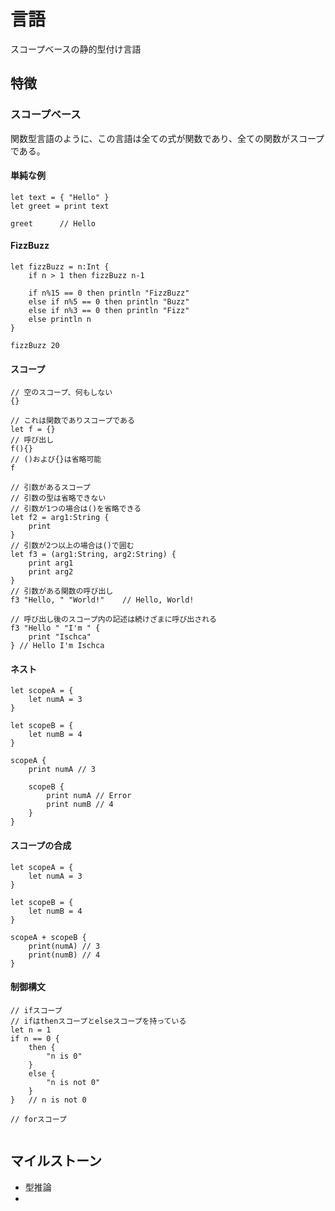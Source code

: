 # 言語
スコープベースの静的型付け言語
## 特徴
### スコープベース
関数型言語のように、この言語は全ての式が関数であり、全ての関数がスコープである。
#### 単純な例
```
let text = { "Hello" }
let greet = print text

greet      // Hello
```
#### FizzBuzz
```
let fizzBuzz = n:Int {
    if n > 1 then fizzBuzz n-1

    if n%15 == 0 then println "FizzBuzz"
    else if n%5 == 0 then println "Buzz"
    else if n%3 == 0 then println "Fizz"
    else println n
}

fizzBuzz 20
```
#### スコープ
```
// 空のスコープ、何もしない
{}

// これは関数でありスコープである
let f = {}
// 呼び出し
f(){}
// ()および{}は省略可能
f

// 引数があるスコープ
// 引数の型は省略できない
// 引数が1つの場合は()を省略できる
let f2 = arg1:String {
    print
}
// 引数が2つ以上の場合は()で囲む
let f3 = (arg1:String, arg2:String) {
    print arg1
    print arg2
}
// 引数がある関数の呼び出し
f3 "Hello, " "World!"    // Hello, World!

// 呼び出し後のスコープ内の記述は続けざまに呼び出される
f3 "Hello " "I'm " {
    print "Ischca"
} // Hello I'm Ischca

```
#### ネスト
```
let scopeA = {
    let numA = 3
}

let scopeB = {
    let numB = 4
}

scopeA {
    print numA // 3

    scopeB {
        print numA // Error
        print numB // 4
    }
}
```
#### スコープの合成
```
let scopeA = {
    let numA = 3
}

let scopeB = {
    let numB = 4
}

scopeA + scopeB {
    print(numA) // 3
    print(numB) // 4
}
```
#### 制御構文
```
// ifスコープ
// ifはthenスコープとelseスコープを持っている
let n = 1
if n == 0 {
    then {
        "n is 0"
    }
    else {
        "n is not 0"
    }
}   // n is not 0

// forスコープ


```
## マイルストーン
- 型推論
- 